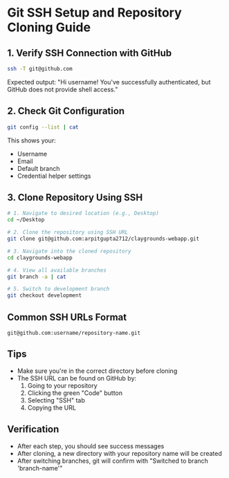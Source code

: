 # Git SSH Setup and Repository Cloning Guide

## 1. Verify SSH Connection with GitHub
```bash
ssh -T git@github.com
```
Expected output: "Hi username! You've successfully authenticated, but GitHub does not provide shell access."

## 2. Check Git Configuration
```bash
git config --list | cat
```
This shows your:
- Username
- Email
- Default branch
- Credential helper settings

## 3. Clone Repository Using SSH
```bash
# 1. Navigate to desired location (e.g., Desktop)
cd ~/Desktop

# 2. Clone the repository using SSH URL
git clone git@github.com:arpitgupta2712/claygrounds-webapp.git

# 3. Navigate into the cloned repository
cd claygrounds-webapp

# 4. View all available branches
git branch -a | cat

# 5. Switch to development branch
git checkout development
```

## Common SSH URLs Format
```
git@github.com:username/repository-name.git
```

## Tips
- Make sure you're in the correct directory before cloning
- The SSH URL can be found on GitHub by:
  1. Going to your repository
  2. Clicking the green "Code" button
  3. Selecting "SSH" tab
  4. Copying the URL

## Verification
- After each step, you should see success messages
- After cloning, a new directory with your repository name will be created
- After switching branches, git will confirm with "Switched to branch 'branch-name'" 